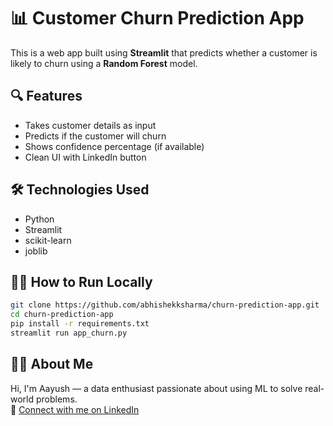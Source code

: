# 📊 Customer Churn Prediction App

This is a web app built using **Streamlit** that predicts whether a customer is likely to churn using a **Random Forest** model.

## 🔍 Features
- Takes customer details as input
- Predicts if the customer will churn
- Shows confidence percentage (if available)
- Clean UI with LinkedIn button

## 🛠 Technologies Used
- Python
- Streamlit
- scikit-learn
- joblib

## 🧑‍💻 How to Run Locally

```bash
git clone https://github.com/abhishekksharma/churn-prediction-app.git
cd churn-prediction-app
pip install -r requirements.txt
streamlit run app_churn.py
```

## 🧑‍💻 About Me
Hi, I'm Aayush — a data enthusiast passionate about using ML to solve real-world problems.  
🔗 [Connect with me on LinkedIn](https://www.linkedin.com/in/abhishekksharma/)
